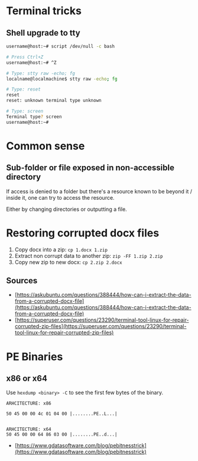 # Terminal tricks

## Shell upgrade to tty
```bash
username@host:~# script /dev/null -c bash

# Press Ctrl+Z
username@host:~# ^Z

# Type: stty raw -echo; fg
localname@localmachine$ stty raw -echo; fg

# Type: reset
reset
reset: unknown terminal type unknown

# Type: screen
Terminal type? screen
username@host:~#
```

  

# Common sense

## Sub-folder or file exposed in non-accessible directory
If access is denied to a folder but there's a resource known to be beyond it / inside it, one can try to access the resource.

Either by changing directories or outputting a file.

  
  

# Restoring corrupted docx files
1. Copy docx into a zip: `cp 1.docx 1.zip`
2. Extract non corrupt data to another zip: `zip -FF 1.zip 2.zip`
3. Copy new zip to new docx: `cp 2.zip 2.docx`

  
## Sources

- [https://askubuntu.com/questions/388444/how-can-i-extract-the-data-from-a-corrupted-docx-file](https://askubuntu.com/questions/388444/how-can-i-extract-the-data-from-a-corrupted-docx-file)
- [https://superuser.com/questions/23290/terminal-tool-linux-for-repair-corrupted-zip-files](https://superuser.com/questions/23290/terminal-tool-linux-for-repair-corrupted-zip-files)

  
# PE Binaries
## x86 or x64

Use `hexdump <binary> -C` to see the first few bytes of the binary.

```
ARHCITECTURE: x86

50 45 00 00 4c 01 04 00 |........PE..L...|


ARHCITECTURE: x64
50 45 00 00 64 86 03 00 |........PE..d...|
```
- [https://www.gdatasoftware.com/blog/pebitnesstrick](https://www.gdatasoftware.com/blog/pebitnesstrick)